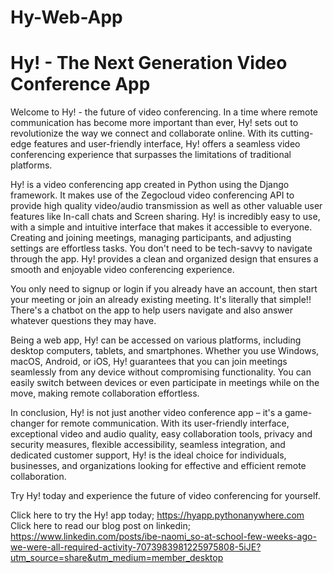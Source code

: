 # Hy-Web-App

<h1>Hy! - The Next Generation Video Conference App</h1>
<p>Welcome to Hy! - the future of video conferencing. In a time where remote communication has become more important than ever, Hy! sets out to revolutionize the way we connect and collaborate online. With its cutting-edge features and user-friendly interface, Hy! offers a seamless video conferencing experience that surpasses the limitations of traditional platforms.</p>
<p>Hy! is a video conferencing app created in Python using the Django framework. It makes use of the Zegocloud video conferencing API to provide high quality video/audio transmission as well as other valuable user features like In-call chats and Screen sharing. Hy! is incredibly easy to use, with a simple and intuitive interface that makes it accessible to everyone. Creating and joining meetings, managing participants, and adjusting settings are effortless tasks. You don't need to be tech-savvy to navigate through the app. Hy! provides a clean and organized design that ensures a smooth and enjoyable video conferencing experience.</p>
<p>You only need to signup or login if you already have an account, then start your meeting or join an already existing meeting. It's literally that simple!! There's a chatbot on the app to help users navigate and also answer whatever questions they may have. </p>
<p>Being a web app, Hy! can be accessed on various platforms, including desktop computers, tablets, and smartphones. Whether you use Windows, macOS, Android, or iOS, Hy! guarantees that you can join meetings seamlessly from any device without compromising functionality. You can easily switch between devices or even participate in meetings while on the move, making remote collaboration effortless.</p>
<p>In conclusion, Hy! is not just another video conference app – it's a game-changer for remote communication. With its user-friendly interface, exceptional video and audio quality, easy collaboration tools, privacy and security measures, flexible accessibility, seamless integration, and dedicated customer support, Hy! is the ideal choice for individuals, businesses, and organizations looking for effective and efficient remote collaboration.</p>

Try Hy! today and experience the future of video conferencing for yourself.

Click here to try the Hy! app today; https://hyapp.pythonanywhere.com
Click here to read our blog post on linkedin;  https://www.linkedin.com/posts/ibe-naomi_so-at-school-few-weeks-ago-we-were-all-required-activity-7073983981225975808-5iJE?utm_source=share&utm_medium=member_desktop